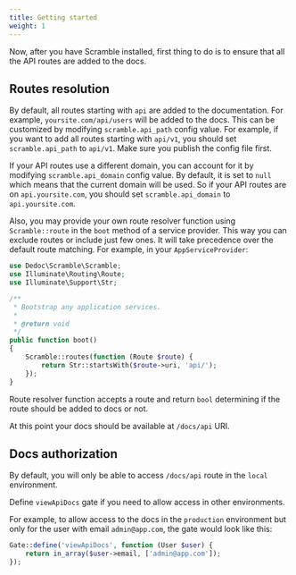 ```yaml
---
title: Getting started
weight: 1
---
```


Now, after you have Scramble installed, first thing to do is to ensure that all the API routes are added to the docs.

## Routes resolution

By default, all routes starting with `api` are added to the documentation. For example, `yoursite.com/api/users` will be added to the docs. This can be customized by modifying `scramble.api_path` config value. For example, if you want to add all routes starting with `api/v1`, you should set `scramble.api_path` to `api/v1`. Make sure you publish the config file first.

If your API routes use a different domain, you can account for it by modifying `scramble.api_domain` config value. By default, it is set to `null` which means that the current domain will be used. So if your API routes are on `api.yoursite.com`, you should set `scramble.api_domain` to `api.yoursite.com`.

Also, you may provide your own route resolver function using `Scramble::route` in the `boot` method of a service provider. This way you can exclude routes or include just few ones. It will take precedence over the default route matching. For example, in your `AppServiceProvider`:

```php
use Dedoc\Scramble\Scramble;
use Illuminate\Routing\Route;
use Illuminate\Support\Str;

/**
 * Bootstrap any application services.
 *
 * @return void
 */
public function boot()
{
    Scramble::routes(function (Route $route) {
        return Str::startsWith($route->uri, 'api/');
    });
}
```
Route resolver function accepts a route and return `bool` determining if the route should be added to docs or not.

At this point your docs should be available at `/docs/api` URI.

## Docs authorization

By default, you will only be able to access `/docs/api` route in the `local` environment.

Define `viewApiDocs` gate if you need to allow access in other environments. 

For example, to allow access to the docs in the `production` environment but only for the user with email `admin@app.com`, the gate would look like this:

```php
Gate::define('viewApiDocs', function (User $user) {
    return in_array($user->email, ['admin@app.com']);
});
```

